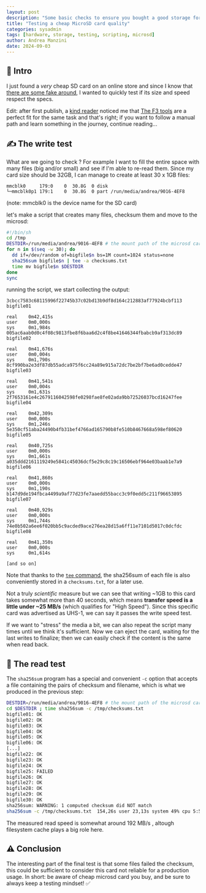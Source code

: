 ```yaml
---
layout: post
description: "Some basic checks to ensure you bought a good storage for your files"
title: "Testing a cheap MicroSD card quality"
categories: sysadmin
tags: [hardware, storage, testing, scripting, microsd]
author: Andrea Manzini
date: 2024-09-03
---
```


## 💾 Intro

I just found a *very* cheap SD card on an online store and since I know that [there are some fake around](https://iboysoft.com/sd-card-recovery/fake-sd-card.html), I wanted to quickly test if its size and speed respect the specs.

Edit: after first publish, a [kind reader](https://www.foxyhole.io/@amreo) noticed me that [The F3 tools](https://fight-flash-fraud.readthedocs.io/en/latest/introduction.html) are a perfect fit for the same task and that's right; if you want to follow a manual path and learn something in the journey, continue reading... 

## ✍️ The write test

What are we going to check ? For example I want to fill the entire space with many files (big and/or small) and see if I'm able to re-read them.
Since my card size should be 32GB, I can manage to create at least 30 x 1GB files: 

```
mmcblk0     179:0    0  30.8G  0 disk 
└─mmcblk0p1 179:1    0  30.8G  0 part /run/media/andrea/9016-4EF8
```

(note: mmcblk0 is the device name for the SD card)

let's make a script that creates many files, checksum them and move to the microsd:

```bash
#!/bin/sh
cd /tmp
DESTDIR=/run/media/andrea/9016-4EF8 # the mount path of the microsd card
for n in $(seq -w 30); do 
  dd if=/dev/random of=bigfile$n bs=1M count=1024 status=none
  sha256sum bigfile$n | tee -a checksums.txt
  time mv bigfile$n $DESTDIR
done
sync
```

running the script, we start collecting the output:

```
3cbcc7583c68115996f22745b37c02bd13b9df8d164c212883af77924bcbf113  bigfile01

real    0m42,415s
user    0m0,000s
sys     0m1,984s
005ac6aab0d0c4f08c9813fbe8f6baa6d2c4f8be41646344fbabcb9af313dc89  bigfile02

real    0m41,676s
user    0m0,004s
sys     0m1,790s
8cf990ba2e3df87db55adca975f6cc24a89e915a72dc7be2bf7be6ad0cedde47  bigfile03

real    0m41,541s
user    0m0,004s
sys     0m1,631s
2f7653161e4c2679116042598fe0298fae8fe02ada9bb72526037bcd16247fee  bigfile04

real    0m42,309s
user    0m0,000s
sys     0m1,246s
5e350cf51aba24490b4fb31bef4766ad165790b8fe510b8467668a598ef80620  bigfile05

real    0m40,725s
user    0m0,000s
sys     0m1,661s
a035ddd2161119249e5841c45036dcf5e29c8c19c16506ebf964e03baab1e7a9  bigfile06

real    0m41,860s
user    0m0,000s
sys     0m1,190s
b147d9de194fbca4499a9af77d23fe7aaedd55bacc3c9f0edd5c211f96653895  bigfile07

real    0m40,929s
user    0m0,000s
sys     0m1,744s
74e0b502a6ee6f020bb5c9acded9ace276ea28d15a6ff11e7101d5017c0dcfdc  bigfile08

real    0m41,350s
user    0m0,000s
sys     0m1,614s

[and so on]

```

Note that thanks to the [`tee` command](https://www.geeksforgeeks.org/tee-command-linux-example/), the sha256sum of each file is also conveniently stored in a `checksums.txt`, for a later use.

Not a truly *scientific* measure but we can see that writing ~1GB to this card takes somewhat more than 40 seconds, which means **transfer speed is a little under ~25 MB/s** (which qualifies for "High Speed"). Since this specific card was advertised as UHS-1, we can say it passes the write speed test.

If we want to "stress" the media a bit, we can also repeat the script many times until we think it's sufficient.
Now we can eject the card, waiting for the last writes to finalize; then we can easily check if the content is the same when read back.

## 👀 The read test 

The `sha256sum` program has a special and convenient `-c` option that accepts a file containing the pairs of checksum and filename, which is what we produced in the previous step:

```bash
DESTDIR=/run/media/andrea/9016-4EF8 # the mount path of the microsd card
cd $DESTDIR ; time sha256sum -c /tmp/checksums.txt
bigfile01: OK
bigfile02: OK
bigfile03: OK
bigfile04: OK
bigfile05: OK
bigfile06: OK
[...]
bigfile22: OK
bigfile23: OK
bigfile24: OK
bigfile25: FAILED
bigfile26: OK
bigfile27: OK
bigfile28: OK
bigfile29: OK
bigfile30: OK
sha256sum: WARNING: 1 computed checksum did NOT match
sha256sum -c /tmp/checksums.txt  154,26s user 23,13s system 49% cpu 5:55,02 total

```

The measured read speed is somewhat around 192 MB/s , altough filesystem cache plays a big role here. 

## ⚠️ Conclusion

The interesting part of the final test is that some files failed the checksum, this could be sufficient to consider this card not reliable for a production usage.
In short: be aware of cheap microsd card you buy, and be sure to always keep a testing mindset! ✅

